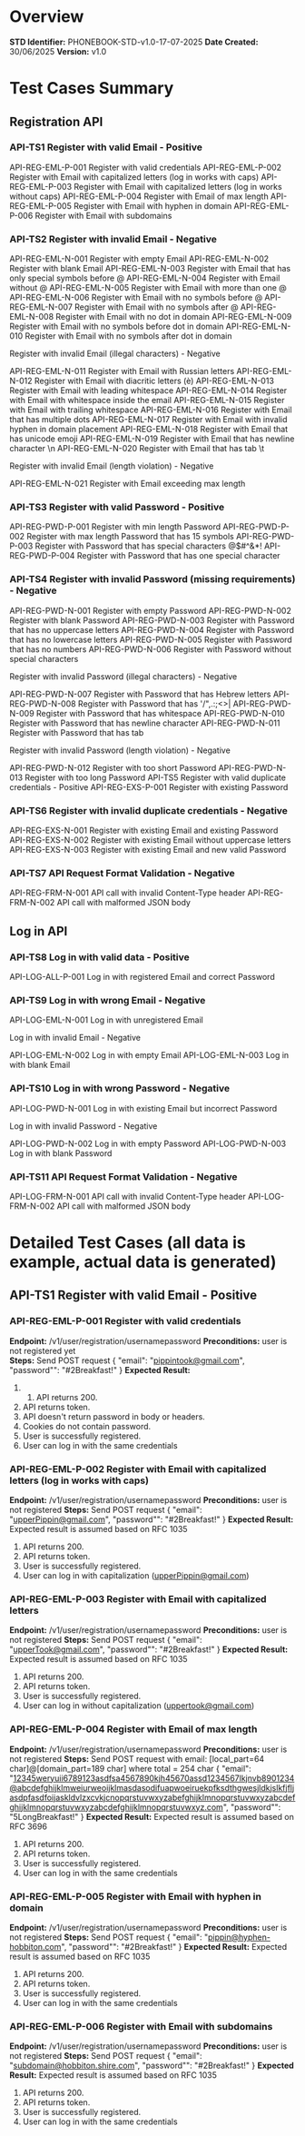# Overview

**STD Identifier:** PHONEBOOK-STD-v1.0-17-07-2025
**Date Created:**	30/06/2025
**Version:**    v1.0

# Test Cases Summary

## Registration API

### API-TS1	Register with valid Email - Positive

API-REG-EML-P-001	Register with valid credentials
API-REG-EML-P-002	Register with Email with capitalized letters (log in works with caps)
API-REG-EML-P-003	Register with Email with capitalized letters (log in works without caps)
API-REG-EML-P-004	Register with Email of max length
API-REG-EML-P-005	Register with Email with hyphen in domain
API-REG-EML-P-006	Register with Email with subdomains

### API-TS2	Register with invalid Email - Negative
API-REG-EML-N-001	Register with empty Email
API-REG-EML-N-002	Register with blank Email
API-REG-EML-N-003	Register with Email that has only special symbols before @
API-REG-EML-N-004	Register with Email without @
API-REG-EML-N-005	Register with Email with more than one @
API-REG-EML-N-006	Register with Email with no symbols before @
API-REG-EML-N-007	Register with Email with no symbols after @
API-REG-EML-N-008	Register with Email with no dot in domain
API-REG-EML-N-009	Register with Email with no symbols before dot in domain
API-REG-EML-N-010	Register with Email with no symbols after dot in domain

Register with invalid Email (illegal characters) - Negative

API-REG-EML-N-011	Register with Email with Russian letters
API-REG-EML-N-012	Register with Email with diacritic letters (è)
API-REG-EML-N-013	Register with Email with leading whitespace
API-REG-EML-N-014	Register with Email with whitespace inside the email
API-REG-EML-N-015	Register with Email with trailing whitespace
API-REG-EML-N-016	Register with Email that has multiple dots
API-REG-EML-N-017	Register with Email with invalid hyphen in domain placement
API-REG-EML-N-018	Register with Email that has unicode emoji
API-REG-EML-N-019	Register with Email that has newline character \n
API-REG-EML-N-020	Register with Email that has tab \t

Register with invalid Email (length violation) - Negative

API-REG-EML-N-021	Register with Email exceeding max length

### API-TS3	Register with valid Password - Positive
API-REG-PWD-P-001	Register with min length Password
API-REG-PWD-P-002	Register with max length Password that has 15 symbols
API-REG-PWD-P-003	Register with Password that has special characters @$#^&*!
API-REG-PWD-P-004	Register with Password that has one special character

### API-TS4	Register with invalid Password (missing requirements) - Negative
API-REG-PWD-N-001	Register with empty Password
API-REG-PWD-N-002	Register with blank Password
API-REG-PWD-N-003	Register with Password that has no uppercase letters
API-REG-PWD-N-004	Register with Password that has no lowercase letters
API-REG-PWD-N-005	Register with Password that has no numbers
API-REG-PWD-N-006	Register with Password without special characters

Register with invalid Password (illegal characters) - Negative

API-REG-PWD-N-007	Register with Password that has Hebrew letters
API-REG-PWD-N-008	Register with Password that has '/"\,.:;<>|
API-REG-PWD-N-009	Register with Password that has whitespace
API-REG-PWD-N-010	Register with Password that has newline character
API-REG-PWD-N-011	Register with Password that has tab

Register with invalid Password (length violation) - Negative

API-REG-PWD-N-012	Register with too short Password
API-REG-PWD-N-013	Register with too long Password
API-TS5	Register with valid duplicate credentials - Positive
API-REG-EXS-P-001	Register with existing Password
### API-TS6	Register with invalid duplicate credentials - Negative
API-REG-EXS-N-001	Register with existing Email and existing Password
API-REG-EXS-N-002	Register with existing Email without uppercase letters
API-REG-EXS-N-003	Register with existing Email and new valid Password
### API-TS7	API Request Format Validation - Negative
API-REG-FRM-N-001	API call with invalid Content-Type header
API-REG-FRM-N-002	API call with malformed JSON body

## Log in API

### API-TS8	Log in with valid data - Positive
API-LOG-ALL-P-001	Log in with registered Email and correct Password
### API-TS9	Log in with wrong Email - Negative
API-LOG-EML-N-001	Log in with unregistered Email

Log in with invalid Email - Negative

API-LOG-EML-N-002	Log in with empty Email
API-LOG-EML-N-003	Log in with blank Email
### API-TS10	Log in with wrong Password - Negative
API-LOG-PWD-N-001	Log in with existing Email but incorrect Password

Log in with invalid Password - Negative

API-LOG-PWD-N-002	Log in with empty Password
API-LOG-PWD-N-003	Log in with blank Password
### API-TS11	API Request Format Validation - Negative
API-LOG-FRM-N-001	API call with invalid Content-Type header
API-LOG-FRM-N-002	API call with malformed JSON body

# Detailed Test Cases (all data is example, actual data is generated)

## API-TS1	Register with valid Email - Positive

### API-REG-EML-P-001	Register with valid credentials
**Endpoint:** /v1/user/registration/usernamepassword
**Preconditions:** user is not registered yet	
**Steps:**
Send POST request
    {
        "email": "pippintook@gmail.com",
        "password"": "#2Breakfast!"
    }
**Expected Result:**
1. 1. API returns 200.
2. API returns token.
3. API doesn't return password in body or headers.
4. Cookies do not contain password.
5. User is successfully registered.
6. User can log in with the same credentials

### API-REG-EML-P-002	Register with Email with capitalized letters (log in works with caps)
**Endpoint:** /v1/user/registration/usernamepassword
**Preconditions:** user is not registered
**Steps:**
Send POST request
   {
        "email": "upperPippin@gmail.com",
        "password"": "#2Breakfast!"
   }
**Expected Result:**
Expected result is assumed based on RFC 1035
1. API returns 200.
2. API returns token.
3. User is successfully registered.
4. User can log in with capitalization (upperPippin@gmail.com)

### API-REG-EML-P-003	Register with Email with capitalized letters
**Endpoint:** /v1/user/registration/usernamepassword
**Preconditions:** user is not registered
**Steps:**
Send POST request
   {
        "email": "upperTook@gmail.com",
        "password"": "#2Breakfast!"
   }
**Expected Result:**
Expected result is assumed based on RFC 1035
1. API returns 200.
2. API returns token.
3. User is successfully registered.
4. User can log in without capitalization (uppertook@gmail.com)

### API-REG-EML-P-004	Register with Email of max length
**Endpoint:** /v1/user/registration/usernamepassword
**Preconditions:** user is not registered
**Steps:**
Send POST request with email: [local_part=64 char]@[domain_part=189 char] where total = 254 char
    {
        "email": "12345weryuii6789123asdfsa4567890kjh45670assd1234567lkjnvb8901234@abcdefghijklmweiurweoijklmasdasodifuapwoeiruekpfksdthgwesjldkjslkfjfljasdpfasdfoijaskldvlzxcvkjcnopqrstuvwxyzabefghijklmnopqrstuvwxyzabcdefghijklmnopqrstuvwxyzabcdefghijklmnopqrstuvwxyz.com",
        "password"": "5LongBreakfast!"
    }
**Expected Result:**
Expected result is assumed based on RFC 3696
1. API returns 200.
2. API returns token.
3. User is successfully registered.
4. User can log in with the same credentials

### API-REG-EML-P-005	Register with Email with hyphen in domain
**Endpoint:** /v1/user/registration/usernamepassword
**Preconditions:** user is not registered
**Steps:**
Send POST request
    {
        "email": "pippin@hyphen-hobbiton.com",
        "password"": "#2Breakfast!"
    }
**Expected Result:**
Expected result is assumed based on RFC 1035
1. API returns 200.
2. API returns token.
3. User is successfully registered.
4. User can log in with the same credentials

### API-REG-EML-P-006	Register with Email with subdomains
**Endpoint:** /v1/user/registration/usernamepassword
**Preconditions:** user is not registered
**Steps:**
Send POST request
    {
        "email": "subdomain@hobbiton.shire.com",
        "password"": "#2Breakfast!"
    }
**Expected Result:**
Expected result is assumed based on RFC 1035
1. API returns 200.
2. API returns token.
3. User is successfully registered.
4. User can log in with the same credentials

